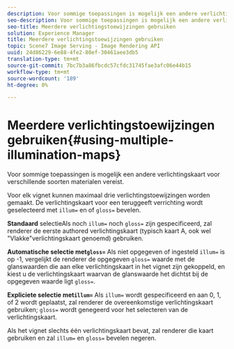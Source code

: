```yaml
---
description: Voor sommige toepassingen is mogelijk een andere verlichtingskaart voor verschillende soorten materialen vereist.
seo-description: Voor sommige toepassingen is mogelijk een andere verlichtingskaart voor verschillende soorten materialen vereist.
seo-title: Meerdere verlichtingstoewijzingen gebruiken
solution: Experience Manager
title: Meerdere verlichtingstoewijzingen gebruiken
topic: Scene7 Image Serving - Image Rendering API
uuid: 24d86229-6e88-4fe2-80ef-30461aee3db5
translation-type: tm+mt
source-git-commit: 7bc7b3a86fbcdc57cfdc31745fae3afc06e44b15
workflow-type: tm+mt
source-wordcount: '189'
ht-degree: 0%

---
```



# Meerdere verlichtingstoewijzingen gebruiken{#using-multiple-illumination-maps}

Voor sommige toepassingen is mogelijk een andere verlichtingskaart voor verschillende soorten materialen vereist.

Voor elk vignet kunnen maximaal drie verlichtingstoewijzingen worden gemaakt. De verlichtingskaart voor een teruggeeft verrichting wordt geselecteerd met `illum=` en of `gloss=` bevelen.

**Standaard** selectieAls noch  `illum=` noch  `gloss=` zijn gespecificeerd, zal renderer de eerste authored verlichtingskaart (typisch kaart A, ook wel &quot;Vlakke&quot;verlichtingskaart genoemd) gebruiken.

**Automatische selectie met`gloss=`** Als niet opgegeven of ingesteld  `illum=` is op -1, vergelijkt de renderer de opgegeven  `gloss=` waarde met de glanswaarden die aan elke verlichtingskaart in het vignet zijn gekoppeld, en kiest u de verlichtingskaart waarvan de glanswaarde het dichtst bij de opgegeven waarde ligt  `gloss=`.

**Expliciete selectie met`illum=`** Als  `illum=` wordt gespecificeerd en aan 0, 1, of 2 wordt geplaatst, zal renderer de overeenkomstige verlichtingskaart gebruiken;  `gloss=` wordt genegeerd voor het selecteren van de verlichtingskaart.

Als het vignet slechts één verlichtingskaart bevat, zal renderer die kaart gebruiken en zal `illum=` en `gloss=` bevelen negeren.
